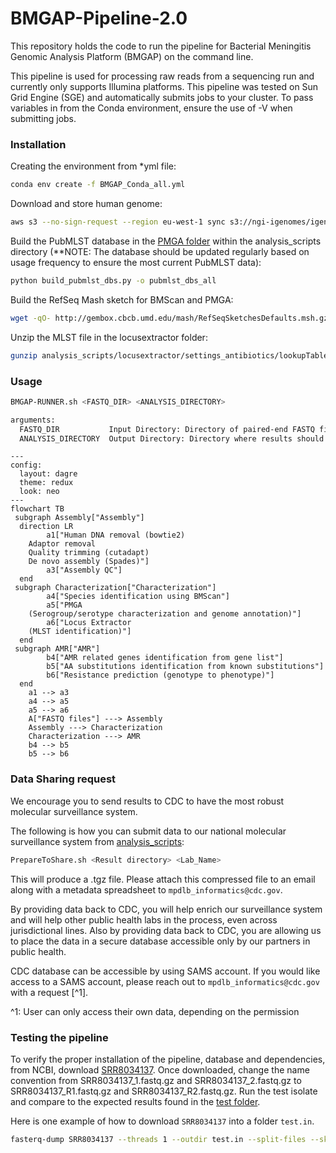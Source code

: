 # BMGAP-Pipeline-2.0

This repository holds the code to run the pipeline for Bacterial Meningitis Genomic Analysis Platform (BMGAP) on the command line.  

This pipeline is used for processing raw reads from a sequencing run and currently only supports Illumina platforms.  This pipeline was tested on Sun Grid Engine (SGE) and automatically submits jobs to your cluster.  To pass variables in from the Conda environment, ensure the use of -V when submitting jobs.

### Installation

Creating the environment from *yml file:

```bash
conda env create -f BMGAP_Conda_all.yml
```

Download and store human genome:

```bash
aws s3 --no-sign-request --region eu-west-1 sync s3://ngi-igenomes/igenomes/Homo_sapiens/NCBI/GRCh38/Sequence/Bowtie2Index/ ./analysis_scripts/hg38
```

Build the PubMLST database in the [PMGA folder](./analysis_scripts/PMGA) within the analysis_scripts directory (**NOTE: The database should be updated regularly based on usage frequency to ensure the most current PubMLST data):

```bash
python build_pubmlst_dbs.py -o pubmlst_dbs_all
```

Build the RefSeq Mash sketch for BMScan and PMGA:

```bash
wget -qO- http://gembox.cbcb.umd.edu/mash/RefSeqSketchesDefaults.msh.gz | gunzip | tee analysis_scripts/SpeciesDB/lib/RefSeqSketchesDefaults.msh > analysis_scripts/PMGA/lib/RefSeqSketchesDefaults.msh
```

Unzip the MLST file in the locusextractor folder:

```bash
gunzip analysis_scripts/locusextractor/settings_antibiotics/lookupTables/Isolate2MLST2Species.txt.gz
```

### Usage

```bash
BMGAP-RUNNER.sh <FASTQ_DIR> <ANALYSIS_DIRECTORY>

arguments:
  FASTQ_DIR           Input Directory: Directory of paired-end FASTQ files to analyze
  ANALYSIS_DIRECTORY  Output Directory: Directory where results should be placed in 
```

```mermaid
---
config:
  layout: dagre
  theme: redux
  look: neo
---
flowchart TB
 subgraph Assembly["Assembly"]
  direction LR
        a1["Human DNA removal (bowtie2)
    Adaptor removal
    Quality trimming (cutadapt)
    De novo assembly (Spades)"]
        a3["Assembly QC"]
  end
 subgraph Characterization["Characterization"]
        a4["Species identification using BMScan"]
        a5["PMGA
    (Serogroup/serotype characterization and genome annotation)"]
        a6["Locus Extractor
    (MLST identification)"]
  end
 subgraph AMR["AMR"]
        b4["AMR related genes identification from gene list"]
        b5["AA substitutions identification from known substitutions"]
        b6["Resistance prediction (genotype to phenotype)"]
  end
    a1 --> a3
    a4 --> a5
    a5 --> a6
    A["FASTQ files"] ---> Assembly
    Assembly ---> Characterization
    Characterization ---> AMR
    b4 --> b5
    b5 --> b6
```

### Data Sharing request

We encourage you to send results to CDC to have the most robust molecular surveillance system.

The following is how you can submit data to our national molecular surveillance system from [analysis_scripts](./analysis_scripts):

```bash
PrepareToShare.sh <Result directory> <Lab_Name>
```

This will produce a .tgz file.  Please attach this compressed file to an email along with a metadata spreadsheet to `mpdlb_informatics@cdc.gov`.

By providing data back to CDC, you will help enrich our surveillance system and will help other public health labs in the process, even across jurisdictional lines. Also by providing data back to CDC, you are allowing us to place the data in a secure database accessible only by our partners in public health.

CDC database can be accessible by using SAMS account.  If you would like access to a SAMS account, please reach out to `mpdlb_informatics@cdc.gov` with a request [^1].

^1: User can only access their own data, depending on the permission

### Testing the pipeline

To verify the proper installation of the pipeline, database and dependencies, from NCBI, download [SRR8034137](https://trace.ncbi.nlm.nih.gov/Traces/?view=run_browser&acc=SRR8034137&display=metadata).  Once downloaded, change the name convention from SRR8034137_1.fastq.gz and SRR8034137_2.fastq.gz to SRR8034137_R1.fastq.gz and SRR8034137_R2.fastq.gz.  Run the test isolate and compare to the expected results found in the [test folder](./test).

Here is one example of how to download `SRR8034137` into a folder `test.in`.

```bash
fasterq-dump SRR8034137 --threads 1 --outdir test.in --split-files --skip-technical
```
